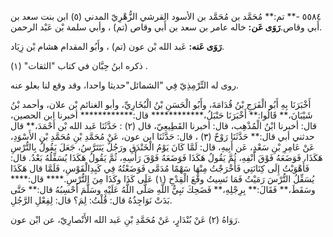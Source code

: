 ٥٥٨٤ -** تم:** مُحَمَّد بن مُحَمَّد بن الأسود القرشي الزُّهْرِيّ المدني (٥) ابن بنت سعد بن أَبي وقاص.**رَوَى عَن:** خاله عامر بن سعد بن أَبي وقاص (تم) ، وأبي سلمة بْن عَبْد الرحمن.

**رَوَى عَنه:** عَبد الله بْن عون (تم) ، وأَبُو المقدام هشام بْن زِيَاد.

ذكره ابنُ حِبَّان في كتاب "الثقات" (١) .

روى له التِّرْمِذِيّ فِي "الشمائل"حديثا واحدا، وقد وقع لنا بعلو عنه.

أَخْبَرَنَا بِهِ أَبُو الْفَرَجِ بْنُ قُدَامَةَ، وأَبُو الْحَسَنِ بْنُ الْبُخَارِيِّ، وأبو الغنائم بْن علان، وأحمد بْنُ شَيْبَانَ،** قَالُوا:** أَخْبَرَنَا حَنْبَلُ،************ قال:************ أخبرنا ابن الحصين، قال: أخبرنا ابْنُ الْمُذْهِب، قال: أخبرنا القَطِيعِيّ، قال (٢) : حَدَّثَنَا عَبد الله بْن أَحْمَدَ،** قال حدثني أبي قال:** حَدَّثَنَا رَوْحٌ (٣) ، قال: حَدَّثَنَا ابن عون، عَنْ مُحَمَّدِ بْنِ مُحَمَّدِ بْنِ الأَسْوَدِ، عَنْ عَامِرِ بْنِ سَعْدٍ، عَن أَبِيهِ، قال: لَمَّا كَانَ يَوْمُ الْخَنْدَقِ ورَجُلٌ يَتَتَرَّسُ، جَعَلَ يَقُولُ بِالتُّرْسِ هَكَذَا، فَوَضَعَهُ فَوْقَ أَنْفِهِ، ثُمَّ يَقُولُ هَكَذَا فَوَضَعَهُ فَوْقَ رَأْسِهِ، ثُمَّ يَقُولُ هَكَذَا يُسَفِّلُهُ بَعْدُ. قال: فَأَهْوَيْتُ إِلَى كِنَانَتِي فَأَخْرَجْتُ مِنْهَا سَهْمًا مُدَمَّى فَوَضَعْتُهُ فِي كَبِدِالْقَوْسِ، فَلَمَّا قال هَكَذَا يُسَفِّلُ التُّرْسَ رَمَيْتُ فَمَا نَسِيتُ وقْعَ الْقِدْحِ (١) عَلَى كَذَا وكَذَا مِنَ التُّرْسِ.**** قال:**** وسَقَطَ،** فَقَالَ:** بِرِجْلِهِ،** فَضَحِكَ نَبِيُّ اللَّهِ صَلَّى اللَّهُ عَلَيْهِ وسَلَّمَ أَحْسِبُهُ قال:** حَتَّى بَدَتْ نَوَاجِذُهُ قال: قُلْتُ: لِمَ؟ قال: لِفِعْلِ الرَّجُلِ.

رَوَاهُ (٢) عَنْ بُنْدَارٍ، عَنْ مُحَمَّدِ بْنِ عَبد الله الأَنْصارِيّ، عن ابْن عون.